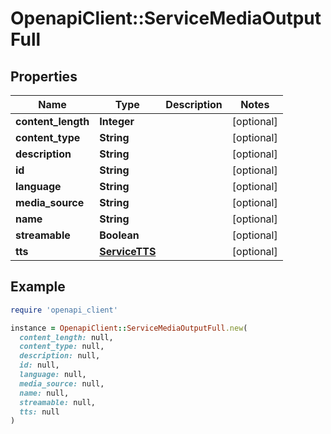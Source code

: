 # OpenapiClient::ServiceMediaOutputFull

## Properties

| Name | Type | Description | Notes |
| ---- | ---- | ----------- | ----- |
| **content_length** | **Integer** |  | [optional] |
| **content_type** | **String** |  | [optional] |
| **description** | **String** |  | [optional] |
| **id** | **String** |  | [optional] |
| **language** | **String** |  | [optional] |
| **media_source** | **String** |  | [optional] |
| **name** | **String** |  | [optional] |
| **streamable** | **Boolean** |  | [optional] |
| **tts** | [**ServiceTTS**](ServiceTTS.md) |  | [optional] |

## Example

```ruby
require 'openapi_client'

instance = OpenapiClient::ServiceMediaOutputFull.new(
  content_length: null,
  content_type: null,
  description: null,
  id: null,
  language: null,
  media_source: null,
  name: null,
  streamable: null,
  tts: null
)
```

